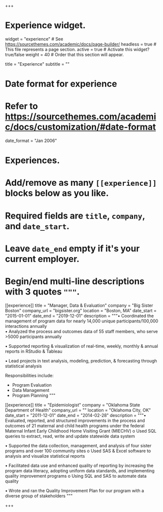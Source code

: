 +++
# Experience widget.
widget = "experience"  # See https://sourcethemes.com/academic/docs/page-builder/
headless = true  # This file represents a page section.
active = true  # Activate this widget? true/false
weight = 40  # Order that this section will appear.

title = "Experience"
subtitle = ""

# Date format for experience
#   Refer to https://sourcethemes.com/academic/docs/customization/#date-format
date_format = "Jan 2006"

# Experiences.
#   Add/remove as many `[[experience]]` blocks below as you like.
#   Required fields are `title`, `company`, and `date_start`.
#   Leave `date_end` empty if it's your current employer.
#   Begin/end multi-line descriptions with 3 quotes `"""`.
[[experience]]
  title = "Manager, Data & Evaluation"
  company = "Big Sister Boston"
  company_url = "bigsister.org"
  location = "Boston, MA"
  date_start = "2015-01-01"
  date_end = "2019-12-01"
  description = """•	Coordinated the management of program data for nearly 14,000 unique participants/100,000 interactions annually  
•	Analyzed the process and outcomes data of 55 staff members, who serve >5000 participants annually

•	Supported reporting & visualization of real-time, weekly, monthly & annual reports in RStudio & Tableau

•	Lead projects in text analysis, modeling, prediction, & forecasting through statistical analysis

  Responsibilities include:
  
  * Program Evaluation
  * Data Management
  * Program Planning
  """

[[experience]]
  title = "Epidemiologist"
  company = "Oklahoma State Department of Health"
  company_url = ""
  location = "Oklahoma City, OK"
  date_start = "2011-12-01"
  date_end = "2014-02-28"
  description = """•	Evaluated, reported, and structured improvements in the process and outcomes of 21 maternal and child health programs under the federal Maternal Infant Early Childhood Home Visiting Grant (MIECHV)
o	Used SQL queries to extract, read, write and update statewide data system

•	Supported the data collection, management, and analysis of four sister programs and over 100 community sites
o	Used SAS & Excel software to analysis and visualize statistical reports

•	Facilitated data use and enhanced quality of reporting by increasing the program data literacy, adopting uniform data standards, and implementing quality improvement programs
o	Using SQL and SAS to automate data quality

•	Wrote and ran the Quality Improvement Plan for our program with a diverse group of stakeholders 
 """

+++
